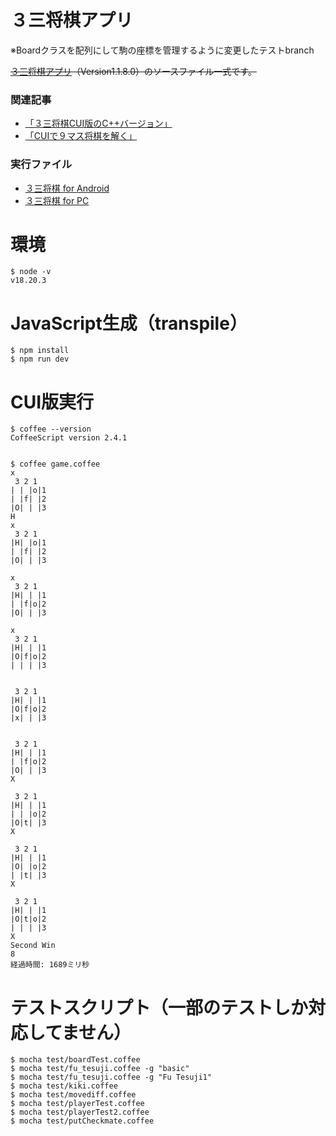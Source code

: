 # ３三将棋アプリ
※Boardクラスを配列にして駒の座標を管理するように変更したテストbranch

~~[３三将棋アプリ](https://happyclam.booth.pm/items/6323599)（Version1.1.8.0）のソースファイル一式です。~~  


### 関連記事
* [「３三将棋CUI版のC++バージョン」](https://happyclam.github.io/software/2025-08-07/OOP)
* [「CUIで９マス将棋を解く」](https://happyclam.github.io/project/2018-06-30/9masushogi_solver)

### 実行ファイル
* [３三将棋 for Android](https://happyclam.booth.pm/items/6323599)
* [３三将棋 for PC](https://happyclam.github.io/shogi33simple/)  

# 環境
```
$ node -v
v18.20.3
```

# JavaScript生成（transpile）
```
$ npm install
$ npm run dev
```

# CUI版実行
```
$ coffee --version
CoffeeScript version 2.4.1


$ coffee game.coffee 
x
 3 2 1
| | |o|1
| |f| |2
|O| | |3
H
x
 3 2 1
|H| |o|1
| |f| |2
|O| | |3

x
 3 2 1
|H| | |1
| |f|o|2
|O| | |3

x
 3 2 1
|H| | |1
|O|f|o|2
| | | |3


 3 2 1
|H| | |1
|O|f|o|2
|x| | |3


 3 2 1
|H| | |1
| |f|o|2
|O| | |3
X

 3 2 1
|H| | |1
| | |o|2
|O|t| |3
X

 3 2 1
|H| | |1
|O| |o|2
| |t| |3
X

 3 2 1
|H| | |1
|O|t|o|2
| | | |3
X
Second Win
8
経過時間: 1689ミリ秒

```

# テストスクリプト（一部のテストしか対応してません）
```
$ mocha test/boardTest.coffee
$ mocha test/fu_tesuji.coffee -g "basic"
$ mocha test/fu_tesuji.coffee -g "Fu Tesuji1"
$ mocha test/kiki.coffee
$ mocha test/movediff.coffee
$ mocha test/playerTest.coffee
$ mocha test/playerTest2.coffee
$ mocha test/putCheckmate.coffee

```

